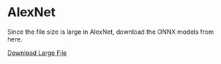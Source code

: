 # AlexNet 
Since the file size is large in AlexNet, download the ONNX models from here. 

[Download Large File](https://drive.google.com/drive/folders/1mAgoFMKwuPjeVWUxih2eOamb8Hnhrp0o?usp=share_link)
